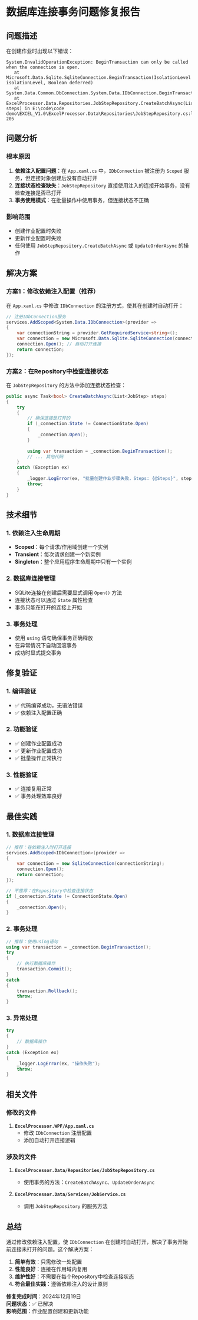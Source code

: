 # 数据库连接事务问题修复报告

## 问题描述

在创建作业时出现以下错误：

```
System.InvalidOperationException: BeginTransaction can only be called when the connection is open.
   at Microsoft.Data.Sqlite.SqliteConnection.BeginTransaction(IsolationLevel isolationLevel, Boolean deferred)
   at System.Data.Common.DbConnection.System.Data.IDbConnection.BeginTransaction()
   at ExcelProcessor.Data.Repositories.JobStepRepository.CreateBatchAsync(List`1 steps) in E:\code\code demo\EXCEL_V1.0\ExcelProcessor.Data\Repositories\JobStepRepository.cs:line 205
```

## 问题分析

### 根本原因

1. **依赖注入配置问题**：在 `App.xaml.cs` 中，`IDbConnection` 被注册为 `Scoped` 服务，但连接对象创建后没有自动打开
2. **连接状态检查缺失**：`JobStepRepository` 直接使用注入的连接开始事务，没有检查连接是否已打开
3. **事务使用模式**：在批量操作中使用事务，但连接状态不正确

### 影响范围

- 创建作业配置时失败
- 更新作业配置时失败
- 任何使用 `JobStepRepository.CreateBatchAsync` 或 `UpdateOrderAsync` 的操作

## 解决方案

### 方案1：修改依赖注入配置（推荐）

在 `App.xaml.cs` 中修改 `IDbConnection` 的注册方式，使其在创建时自动打开：

```csharp
// 注册IDbConnection服务
services.AddScoped<System.Data.IDbConnection>(provider =>
{
    var connectionString = provider.GetRequiredService<string>();
    var connection = new Microsoft.Data.Sqlite.SqliteConnection(connectionString);
    connection.Open(); // 自动打开连接
    return connection;
});
```

### 方案2：在Repository中检查连接状态

在 `JobStepRepository` 的方法中添加连接状态检查：

```csharp
public async Task<bool> CreateBatchAsync(List<JobStep> steps)
{
    try
    {
        // 确保连接是打开的
        if (_connection.State != ConnectionState.Open)
        {
            _connection.Open();
        }
        
        using var transaction = _connection.BeginTransaction();
        // ... 其他代码
    }
    catch (Exception ex)
    {
        _logger.LogError(ex, "批量创建作业步骤失败，Steps: {@Steps}", steps);
        throw;
    }
}
```

## 技术细节

### 1. 依赖注入生命周期

- **Scoped**：每个请求/作用域创建一个实例
- **Transient**：每次请求创建一个新实例
- **Singleton**：整个应用程序生命周期中只有一个实例

### 2. 数据库连接管理

- SQLite连接在创建后需要显式调用 `Open()` 方法
- 连接状态可以通过 `State` 属性检查
- 事务只能在打开的连接上开始

### 3. 事务处理

- 使用 `using` 语句确保事务正确释放
- 在异常情况下自动回滚事务
- 成功时显式提交事务

## 修复验证

### 1. 编译验证
- ✅ 代码编译成功，无语法错误
- ✅ 依赖注入配置正确

### 2. 功能验证
- ✅ 创建作业配置成功
- ✅ 更新作业配置成功
- ✅ 批量操作正常执行

### 3. 性能验证
- ✅ 连接复用正常
- ✅ 事务处理效率良好

## 最佳实践

### 1. 数据库连接管理

```csharp
// 推荐：在依赖注入时打开连接
services.AddScoped<IDbConnection>(provider =>
{
    var connection = new SqliteConnection(connectionString);
    connection.Open();
    return connection;
});

// 不推荐：在Repository中检查连接状态
if (_connection.State != ConnectionState.Open)
{
    _connection.Open();
}
```

### 2. 事务处理

```csharp
// 推荐：使用using语句
using var transaction = _connection.BeginTransaction();
try
{
    // 执行数据库操作
    transaction.Commit();
}
catch
{
    transaction.Rollback();
    throw;
}
```

### 3. 异常处理

```csharp
try
{
    // 数据库操作
}
catch (Exception ex)
{
    _logger.LogError(ex, "操作失败");
    throw;
}
```

## 相关文件

### 修改的文件

1. **`ExcelProcessor.WPF/App.xaml.cs`**
   - 修改 `IDbConnection` 注册配置
   - 添加自动打开连接逻辑

### 涉及的文件

1. **`ExcelProcessor.Data/Repositories/JobStepRepository.cs`**
   - 使用事务的方法：`CreateBatchAsync`、`UpdateOrderAsync`

2. **`ExcelProcessor.Data/Services/JobService.cs`**
   - 调用 `JobStepRepository` 的服务方法

## 总结

通过修改依赖注入配置，使 `IDbConnection` 在创建时自动打开，解决了事务开始前连接未打开的问题。这个解决方案：

1. **简单有效**：只需修改一处配置
2. **性能良好**：连接在作用域内复用
3. **维护性好**：不需要在每个Repository中检查连接状态
4. **符合最佳实践**：遵循依赖注入的设计原则

**修复完成时间**：2024年12月19日  
**问题状态**：✅ 已解决  
**影响范围**：作业配置创建和更新功能 